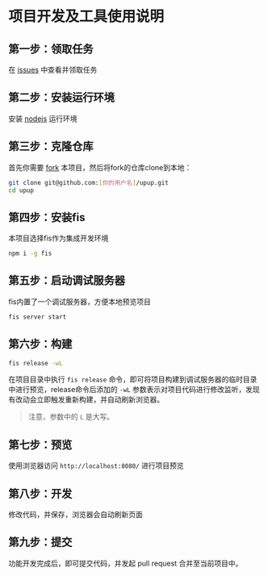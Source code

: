 # 项目开发及工具使用说明

## 第一步：领取任务

在 [issues](https://github.com/idle-dog/upup/labels/%E4%BB%BB%E5%8A%A1) 中查看并领取任务

## 第二步：安装运行环境

安装 [nodejs](https://nodejs.org/) 运行环境

## 第三步：克隆仓库

首先你需要 [fork](https://help.github.com/articles/fork-a-repo/) 本项目，然后将fork的仓库clone到本地：

```bash
git clone git@github.com:[你的用户名]/upup.git
cd upup
```

## 第四步：安装fis

本项目选择fis作为集成开发环境

```bash
npm i -g fis
```
## 第五步：启动调试服务器

fis内置了一个调试服务器，方便本地预览项目

```bash
fis server start
```

## 第六步：构建

```bash
fis release -wL
```

在项目目录中执行 ``fis release`` 命令，即可将项目构建到调试服务器的临时目录中进行预览，release命令后添加的 ``-wL`` 参数表示对项目代码进行修改监听，发现有改动会立即触发重新构建，并自动刷新浏览器。

> 注意，参数中的 ``L`` 是大写。

## 第七步：预览

使用浏览器访问 ``http://localhost:8080/`` 进行项目预览

## 第八步：开发

修改代码，并保存，浏览器会自动刷新页面

## 第九步：提交

功能开发完成后，即可提交代码，并发起 pull request 合并至当前项目中。